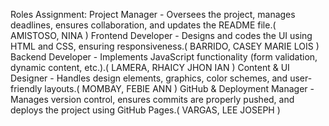 Roles Assignment:
 Project Manager - Oversees the project, manages deadlines, ensures collaboration, and updates the README file.( AMISTOSO, NINA )
 Frontend Developer - Designs and codes the UI using HTML and CSS, ensuring responsiveness.( BARRIDO, CASEY MARIE LOIS )
 Backend Developer - Implements JavaScript functionality (form validation, dynamic content, etc.).( LAMERA, RHAICY JHON IAN )
 Content & UI Designer - Handles design elements, graphics, color schemes, and user-friendly layouts.( MOMBAY, FEBIE ANN )
 GitHub & Deployment Manager - Manages version control, ensures commits are properly pushed, and deploys the project using GitHub Pages.( VARGAS, LEE JOSEPH )
